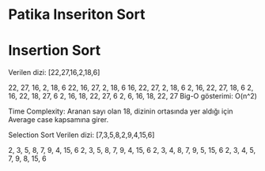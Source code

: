 # Patika Inseriton Sort 


# Insertion Sort
Verilen dizi: [22,27,16,2,18,6]

22, 27, 16, 2, 18, 6
22, 16, 27, 2, 18, 6
16, 22, 27, 2, 18, 6
2, 16, 22, 27, 18, 6
2, 16, 22, 18, 27, 6
2, 16, 18, 22, 27, 6
2, 6, 16, 18, 22, 27
Big-O gösterimi: O(n^2)

Time Complexity: Aranan sayı olan 18, dizinin ortasında yer aldığı için Average case kapsamına girer.


Selection Sort
Verilen dizi: [7,3,5,8,2,9,4,15,6]

2, 3, 5, 8, 7, 9, 4, 15, 6
2, 3, 5, 8, 7, 9, 4, 15, 6
2, 3, 4, 8, 7, 9, 5, 15, 6
2, 3, 4, 5, 7, 9, 8, 15, 6
